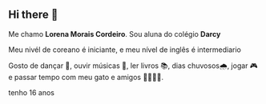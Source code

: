 ## Hi there 👋 

Me chamo **Lorena Morais Cordeiro**. Sou aluna do colégio **Darcy**

Meu nivél de coreano é iniciante, e meu nível de inglês é intermediario

Gosto de dançar 💃, ouvir músicas 🎵, ler livros 📚, dias chuvosos🌧️, jogar 🎮 e passar tempo com meu gato e amigos 🧑‍🤝‍🧑🐱.

tenho 16 anos

